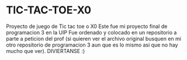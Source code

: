 # TIC-TAC-TOE-X0
Proyecto de juego de Tic tac toe o X0
Este fue mi proyecto final de programacion 3 en la UIP 
Fue ordenado y colocado en un repositorio a parte a peticion del prof (si quieren ver el archivo original busquen en mi otro repositorio de programacion 3 aun que es lo mismo asi que no hay mucho que ver).
DIVIERTANSE :)
